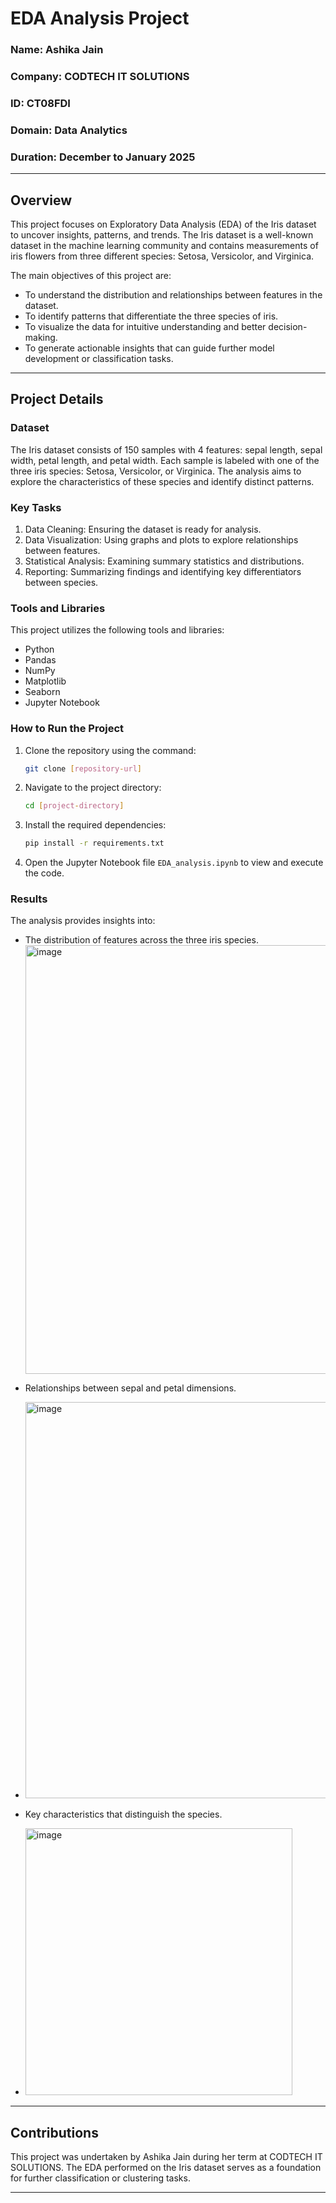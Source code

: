 # EDA Analysis Project

### Name: Ashika Jain  
### Company: CODTECH IT SOLUTIONS
### ID: CT08FDI
### Domain: Data Analytics
### Duration: December to January 2025

---

## Overview
This project focuses on Exploratory Data Analysis (EDA) of the Iris dataset to uncover insights, patterns, and trends. The Iris dataset is a well-known dataset in the machine learning community and contains measurements of iris flowers from three different species: Setosa, Versicolor, and Virginica.

The main objectives of this project are:
- To understand the distribution and relationships between features in the dataset.
- To identify patterns that differentiate the three species of iris.
- To visualize the data for intuitive understanding and better decision-making.
- To generate actionable insights that can guide further model development or classification tasks.

---

## Project Details

### Dataset
The Iris dataset consists of 150 samples with 4 features: sepal length, sepal width, petal length, and petal width. Each sample is labeled with one of the three iris species: Setosa, Versicolor, or Virginica. The analysis aims to explore the characteristics of these species and identify distinct patterns.

### Key Tasks
1. Data Cleaning: Ensuring the dataset is ready for analysis.
2. Data Visualization: Using graphs and plots to explore relationships between features.
3. Statistical Analysis: Examining summary statistics and distributions.
4. Reporting: Summarizing findings and identifying key differentiators between species.

### Tools and Libraries
This project utilizes the following tools and libraries:
- Python
- Pandas
- NumPy
- Matplotlib
- Seaborn
- Jupyter Notebook

### How to Run the Project
1. Clone the repository using the command:
   ```bash
   git clone [repository-url]
   ```
2. Navigate to the project directory:
   ```bash
   cd [project-directory]
   ```
3. Install the required dependencies:
   ```bash
   pip install -r requirements.txt
   ```
4. Open the Jupyter Notebook file `EDA_analysis.ipynb` to view and execute the code.

### Results
The analysis provides insights into:
- The distribution of features across the three iris species.
  <img width="686" alt="image" src="https://github.com/user-attachments/assets/7f28b58e-6a01-4659-aa8c-eff759c3ef6b" />

- Relationships between sepal and petal dimensions.
- <img width="634" alt="image" src="https://github.com/user-attachments/assets/7be2fcad-f9a7-4628-8786-72448c44be58" />

- Key characteristics that distinguish the species.
- <img width="427" alt="image" src="https://github.com/user-attachments/assets/9976bc56-1e35-4e5e-b167-7b2eb62423b1" />


---

## Contributions
This project was undertaken by Ashika Jain during her term at CODTECH IT SOLUTIONS. The EDA performed on the Iris dataset serves as a foundation for further classification or clustering tasks.

---



